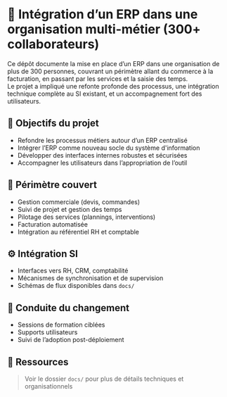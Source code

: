 # 🏢 Intégration d’un ERP dans une organisation multi-métier (300+ collaborateurs)

Ce dépôt documente la mise en place d’un ERP dans une organisation de plus de 300 personnes, couvrant un périmètre allant du commerce à la facturation, en passant par les services et la saisie des temps.  
Le projet a impliqué une refonte profonde des processus, une intégration technique complète au SI existant, et un accompagnement fort des utilisateurs.

## 🎯 Objectifs du projet

- Refondre les processus métiers autour d’un ERP centralisé
- Intégrer l’ERP comme nouveau socle du système d'information
- Développer des interfaces internes robustes et sécurisées
- Accompagner les utilisateurs dans l’appropriation de l’outil

## 🧱 Périmètre couvert

- Gestion commerciale (devis, commandes)
- Suivi de projet et gestion des temps
- Pilotage des services (plannings, interventions)
- Facturation automatisée
- Intégration au référentiel RH et comptable

## ⚙️ Intégration SI

- Interfaces vers RH, CRM, comptabilité
- Mécanismes de synchronisation et de supervision
- Schémas de flux disponibles dans `docs/`

## 🤝 Conduite du changement

- Sessions de formation ciblées
- Supports utilisateurs
- Suivi de l’adoption post-déploiement

## 📎 Ressources

> Voir le dossier `docs/` pour plus de détails techniques et organisationnels
